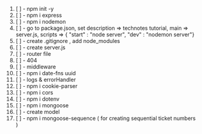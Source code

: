 1. [ ] - npm init -y
2. [ ] - npm i express
3. [ ] - npm i nodemon
4. [ ] - go to package.json,  set  description => technotes tutorial, main => server.js, scripts =>  { "start" : "node server", "dev" : "nodemon server"}
5. [ ] - create .gitignore , add node_modules
6. [ ] - create server.js
7. [ ] - router file
8. [ ] - 404
9. [ ] - middleware
10. [ ] - npm i date-fns uuid
11. [ ]  - logs & errorHandler
12. [ ] - npm i cookie-parser
13. [ ] - npm i cors
14. [ ] - npm i dotenv
15. [ ] - npm i mongoose
16. [ ] - create model
17. [ ] - npm i mongoose-sequence ( for creating sequential ticket numbers )
 
